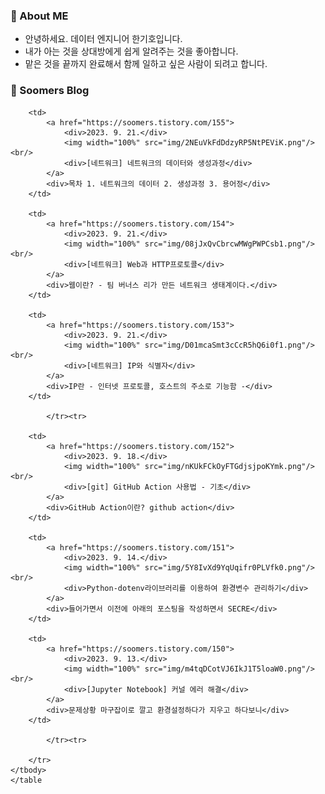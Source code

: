 ### 💬 About ME

- 안녕하세요. 데이터 엔지니어 한기호입니다.
- 내가 아는 것을 상대방에게 쉽게 알려주는 것을 좋아합니다.  
- 맡은 것을 끝까지 완료해서 함께 일하고 싶은 사람이 되려고 합니다.

### 🌱 Soomers Blog


<table>
    <tbody>
        <tr>
            
        <td>
            <a href="https://soomers.tistory.com/155">
                <div>2023. 9. 21.</div>
                <img width="100%" src="img/2NEuVkFdDdzyRP5NtPEViK.png"/><br/>
                <div>[네트워크] 네트워크의 데이터와 생성과정</div>
            </a>
            <div>목차 1. 네트워크의 데이터 2. 생성과정 3. 용어정</div>
        </td>
        
        <td>
            <a href="https://soomers.tistory.com/154">
                <div>2023. 9. 21.</div>
                <img width="100%" src="img/08jJxQvCbrcwMWgPWPCsb1.png"/><br/>
                <div>[네트워크] Web과 HTTP프로토콜</div>
            </a>
            <div>웹이란? - 팀 버너스 리가 만든 네트워크 생태계이다.</div>
        </td>
        
        <td>
            <a href="https://soomers.tistory.com/153">
                <div>2023. 9. 21.</div>
                <img width="100%" src="img/D01mcaSmt3cCcR5hQ6i0f1.png"/><br/>
                <div>[네트워크] IP와 식별자</div>
            </a>
            <div>IP란 - 인터넷 프로토콜, 호스트의 주소로 기능함 -</div>
        </td>
        
            </tr><tr>
            
        <td>
            <a href="https://soomers.tistory.com/152">
                <div>2023. 9. 18.</div>
                <img width="100%" src="img/nKUkFCkOyFTGdjsjpoKYmk.png"/><br/>
                <div>[git] GitHub Action 사용법 - 기초</div>
            </a>
            <div>GitHub Action이란? github action</div>
        </td>
        
        <td>
            <a href="https://soomers.tistory.com/151">
                <div>2023. 9. 14.</div>
                <img width="100%" src="img/5Y8IvXd9YqUqifr0PLVfk0.png"/><br/>
                <div>Python-dotenv라이브러리를 이용하여 환경변수 관리하기</div>
            </a>
            <div>들어가면서 이전에 아래의 포스팅을 작성하면서 SECRE</div>
        </td>
        
        <td>
            <a href="https://soomers.tistory.com/150">
                <div>2023. 9. 13.</div>
                <img width="100%" src="img/m4tqDCotVJ6IkJ1T5loaW0.png"/><br/>
                <div>[Jupyter Notebook] 커널 에러 해결</div>
            </a>
            <div>문제상황 마구잡이로 깔고 환경설정하다가 지우고 하다보니</div>
        </td>
        
            </tr><tr>
            
        </tr>
    </tbody>
    </table